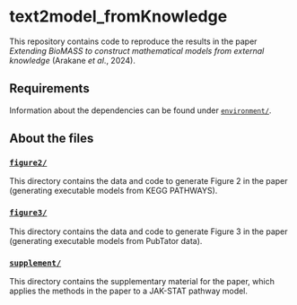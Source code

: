# text2model_fromKnowledge

This repository contains code to reproduce the results in the paper *Extending BioMASS to construct mathematical models from external knowledge* (Arakane *et al*., 2024).

## Requirements

Information about the dependencies can be found under [`environment/`](environment/).

## About the files

### [`figure2/`](figure2/)

This directory contains the data and code to generate Figure 2 in the paper (generating executable models from KEGG PATHWAYS).

### [`figure3/`](figure3/)

This directory contains the data and code to generate Figure 3 in the paper (generating executable models from PubTator data).

### [`supplement/`](supplement/)

This directory contains the supplementary material for the paper, which applies the methods in the paper to a JAK-STAT pathway model.
